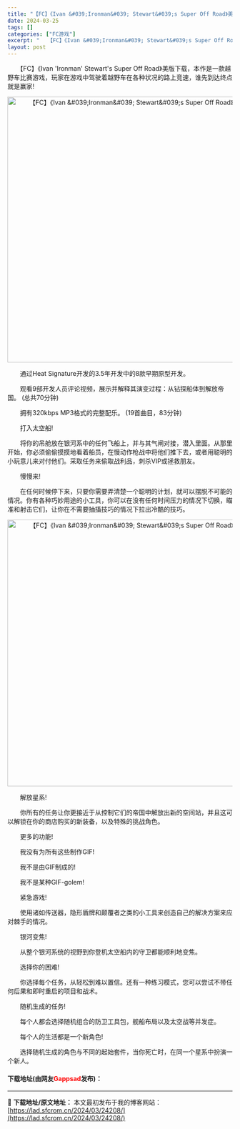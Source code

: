 ```yaml
---
title: "【FC】《Ivan &#039;Ironman&#039; Stewart&#039;s Super Off Road》美版下载"
date: 2024-03-25
tags: []
categories: ["FC游戏"]
excerpt: "　　【FC】《Ivan &#039;Ironman&#039; Stewart&#039;s Super Off Road》美版下载，本作是一款越野车比赛游戏，玩家在游戏中驾驶着越野车在各种状况的路上竞速，谁先到达终点就是赢家! 　　通过Heat Signature开发的3.5年开发中的8款早期原型开发。&hellip;"
layout: post
---
```


 <p>　　【FC】《Ivan &#39;Ironman&#39; Stewart&#39;s Super Off Road》美版下载，本作是一款越野车比赛游戏，玩家在游戏中驾驶着越野车在各种状况的路上竞速，谁先到达终点就是赢家!</p> <p align="center"><img align="" border="0" src="https://lad.sfcrom.cn/wp-content/uploads/2024/03/20240325_6601939388e94.png" width="595" alt="【FC】《Ivan &amp;#039;Ironman&amp;#039; Stewart&amp;#039;s Super Off Road》美版下载" /></p> <p>　　通过Heat Signature开发的3.5年开发中的8款早期原型开发。</p> <p>　　观看9部开发人员评论视频，展示并解释其演变过程：从钻探船体到解放帝国。 (总共70分钟)</p> <p>　　拥有320kbps MP3格式的完整配乐。 (19首曲目，83分钟)</p> <p>　　打入太空船!</p> <p>　　将你的吊舱放在银河系中的任何飞船上，并与其气闸对接，潜入里面。从那里开始，你必须偷偷摸摸地看着船员，在慢动作枪战中将他们推下去，或者用聪明的小玩意儿来对付他们。采取任务来偷取战利品，刺杀VIP或拯救朋友。</p> <p>　　慢慢来!</p> <p>　　在任何时候停下来，只要你需要弄清楚一个聪明的计划，就可以摆脱不可能的情况。你有各种巧妙用途的小工具，你可以在没有任何时间压力的情况下切换，瞄准和射击它们，让你在不需要抽搐技巧的情况下拉出冷酷的技巧。</p> <p align="center"><img align="" border="0" src="https://lad.sfcrom.cn/wp-content/uploads/2024/03/20240325_660193948ce6f.png" width="597" alt="【FC】《Ivan &amp;#039;Ironman&amp;#039; Stewart&amp;#039;s Super Off Road》美版下载" /></p> <p>　　解放星系!</p> <p>　　你所有的任务让你更接近于从控制它们的帝国中解放出新的空间站，并且这可以解锁在你的商店购买的新装备，以及特殊的挑战角色。</p> <p>　　更多的功能!</p> <p>　　我没有为所有这些制作GIF!</p> <p>　　我不是由GIF制成的!</p> <p>　　我不是某种GIF-golem!</p> <p>　　紧急游戏!</p> <p>　　使用诸如传送器，隐形盾牌和颠覆者之类的小工具来创造自己的解决方案来应对棘手的情况。</p> <p>　　银河变焦!</p> <p>　　从整个银河系统的视野到你登机太空船内的守卫都能顺利地变焦。</p> <p>　　选择你的困难!</p> <p>　　你选择每个任务，从轻松到难以置信。还有一种练习模式，您可以尝试不带任何后果和即时重启的项目和战术。</p> <p>　　随机生成的任务!</p> <p>　　每个人都会选择随机组合的防卫工具包，舰船布局以及太空战等并发症。</p> <p>　　每个人的生活都是一个新角色!</p> <p>　　选择随机生成的角色与不同的起始套件，当你死亡时，在同一个星系中扮演一个新人。</p> <p><h4>下载地址(由网友<font color="red">Gappsad</font>发布)：</h4></p> 

---
📖 **下载地址/原文地址：** 本文最初发布于我的博客网站：[https://lad.sfcrom.cn/2024/03/24208/](https://lad.sfcrom.cn/2024/03/24208/)
